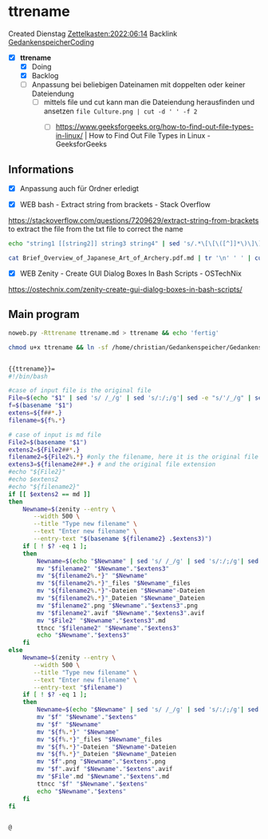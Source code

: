 # ttrename
Created Dienstag [Zettelkasten:2022:06:14]()
Backlink [GedankenspeicherCoding](../GedankenspeicherCoding.md)

- [X] **ttrename**
    - [X] Doing
    - [X] Backlog
	- [ ] Anpassung bei beliebigen Dateinamen mit doppelten oder keiner Dateiendung
		- [ ] mittels file und cut kann man die Dateiendung herausfinden und ansetzen ``file Culture.png | cut -d ' ' -f 2``
            - [ ] https://www.geeksforgeeks.org/how-to-find-out-file-types-in-linux/ | How to Find Out File Types in Linux - GeeksforGeeks


## Informations

- [X] Anpassung auch für Ordner erledigt



- [X] WEB bash - Extract string from brackets - Stack Overflow

 <https://stackoverflow.com/questions/7209629/extract-string-from-brackets>
to extract the file from the txt file to correct the name
```bash
echo "string1 [[string2]] string3 string4" | sed 's/.*\[\[\([^]]*\)\]\].*/\1/g'
```

```bash
cat Brief_Overview_of_Japanese_Art_of_Archery.pdf.md | tr '\n' ' ' | cut -d "[" -f4 | cut -d "]" -f1 | sed "s/..\///g"
```


- [X] WEB Zenity - Create GUI Dialog Boxes In Bash Scripts - OSTechNix

 <https://ostechnix.com/zenity-create-gui-dialog-boxes-in-bash-scripts/>


## Main program

```bash
noweb.py -Rttrename ttrename.md > ttrename && echo 'fertig'
```

```bash
chmod u+x ttrename && ln -sf /home/christian/Gedankenspeicher/Gedankenspeicherwiki/Zettelkasten/Gedankenwanderung/Programme/ttrename ~/.local/bin/ttrename && echo 'fertig'
```

```bash

{{ttrename}}=
#!/bin/bash

#case of input file is the original file
File=$(echo "$1" | sed 's/ /_/g' | sed 's/:/;/g'| sed -e "s/'/_/g" | sed 's/\"//g')
f=$(basename "$1")
extens=${f##*.}
filename=${f%.*}

# case of input is md file
File2=$(basename "$1")
extens2=${File2##*.}
filename2=${File2%.*} #only the filename, here it is the original file
extens3=${filename2##*.} # and the original file extension
#echo "${File2}"
#echo $extens2
#echo "${filename2}"
if [[ $extens2 == md ]]
then
	Newname=$(zenity --entry \
       --width 500 \
       --title "Type new filename" \
       --text "Enter new filename" \
       --entry-text "$(basename ${filename2} .$extens3)")
    if [ ! $? -eq 1 ];
    then
        Newname=$(echo "$Newname" | sed 's/ /_/g' | sed 's/:/;/g'| sed -e "s/'/_/g" | sed 's/\"//g')
        mv "$filename2" "$Newname"."$extens3"
        mv "${filename2%.*}" "$Newname"
        mv "${filename2%.*}"_files "$Newname"_files
        mv "${filename2%.*}"-Dateien "$Newname"-Dateien
        mv "${filename2%.*}"_Dateien "$Newname"_Dateien
        mv "$filename2".png "$Newname"."$extens3".png
        mv "$filename2".avif "$Newname"."$extens3".avif
        mv "$File2" "$Newname"."$extens3".md
        ttncc "$filename2" "$Newname"."$extens3"
        echo "$Newname"."$extens3"
    fi
else 
	Newname=$(zenity --entry \
       --width 500 \
       --title "Type new filename" \
       --text "Enter new filename" \
       --entry-text "$filename")
    if [ ! $? -eq 1 ];
    then
        Newname=$(echo "$Newname" | sed 's/ /_/g' | sed 's/:/;/g'| sed -e "s/'/_/g" | sed 's/\"//g')
        mv "$f" "$Newname"."$extens"
        mv "$f" "$Newname"
        mv "${f%.*}" "$Newname"
        mv "${f%.*}"_files "$Newname"_files
        mv "${f%.*}"-Dateien "$Newname"-Dateien
        mv "${f%.*}"_Dateien "$Newname"_Dateien
        mv "$f".png "$Newname"."$extens".png
        mv "$f".avif "$Newname"."$extens".avif
        mv "$File".md "$Newname"."$extens".md
        ttncc "$f" "$Newname"."$extens"
        echo "$Newname"."$extens"
    fi
fi


@
```


